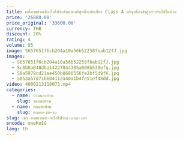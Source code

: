```yaml
---
title: เครื่องขยายเสียงไฮไฟระดับหลังบริสุทธิ์ระดับเสียง Class A บริสุทธิ์กําลังสูงสําหรับใช้ในบ้าน
price: '26880.00'
price_original: '33600.00'
currency: THB
discount: 20%
rating: 4
volume: 95
image: S657651f6cb204a10a56b52258fbab12fJ.jpg
images:
  - S657651f6cb204a10a56b52258fbab12fJ.jpg
  - Sc8b8a048dba14227844305a608b530efq.jpg
  - S8a5979cd21ee450b8680556fe2bf5d9fK.jpg
  - S853a57d71b604112a40a1b4fe51ef48dd.jpg
video: 4000213118073.mp4
categories:
  - name: บ้านและสวน
    slug: านและสวน
  - name: ตกแต่งบ้าน
    slug: ตกแต-งบ-าน
slug: เคร-องขยายเส-ยงไฮไฟระด-บหล-งบร
encode: oneKoSG
lang: th
---
```

  